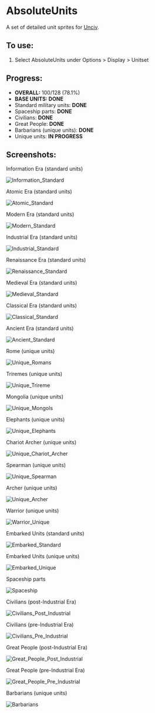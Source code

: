 # AbsoluteUnits

A set of detailed unit sprites for [Unciv](https://github.com/yairm210/Unciv). 

## To use: 
1. Select AbsoluteUnits under Options > Display > Unitset

## Progress:
  * **OVERALL:** 100/128 (78.1%)
  * **BASE UNITS: DONE**
  * Standard military units: **DONE**
  * Spaceship parts: **DONE**
  * Civilians: **DONE**
  * Great People: **DONE**
  * Barbarians (unique units): **DONE**
  * Unique units: **IN PROGRESS**

## Screenshots:
Information Era (standard units)

<img alt="Information_Standard" src="https://user-images.githubusercontent.com/56904240/185767371-67e392b1-8995-466e-8076-c352f2c0a179.png">

Atomic Era (standard units)

<img alt="Atomic_Standard" src="https://user-images.githubusercontent.com/56904240/184523366-8e203ab0-b30e-4ed3-ac5a-72ab05aa786f.png">

Modern Era (standard units)

<img alt="Modern_Standard" src="https://user-images.githubusercontent.com/56904240/184523370-2167751a-58a0-4ec5-8d11-2696371e8868.png">

Industrial Era (standard units)

<img alt="Industrial_Standard" src="https://user-images.githubusercontent.com/56904240/184523376-b9d056d6-d65e-476d-abfc-500889b7646a.png">

Renaissance Era (standard units)

![Renaissance_Standard](https://user-images.githubusercontent.com/56904240/191861334-7ca3c20c-5a02-47ef-872b-fd60f440dcc9.png)

Medieval Era (standard units)

<img alt="Medieval_Standard" src="https://user-images.githubusercontent.com/56904240/184523390-07605df8-d94d-4d08-bcf6-c42545ec24bf.png">

Classical Era (standard units)

<img alt="Classical_Standard" src="https://user-images.githubusercontent.com/56904240/184523392-21827b8f-a1e3-4af9-b05e-15370c0a06b5.png">

Ancient Era (standard units)

![Ancient_Standard](https://user-images.githubusercontent.com/56904240/204678755-17c49859-57e3-4bc8-8acd-a0380c95186c.png)

Rome (unique units)

![Unique_Romans](https://user-images.githubusercontent.com/56904240/212156028-10887e2c-9681-485f-8461-4a827bc85cd4.png)

Triremes (unique units)

![Unique_Trireme](https://user-images.githubusercontent.com/56904240/211657995-19d6b652-e995-4565-9948-eda402901719.png)

Mongolia (unique units)

![Unique_Mongols](https://user-images.githubusercontent.com/56904240/208531117-5c18bfb6-1504-428e-99c9-e716562574c7.png)

Elephants (unique units)

![Unique_Elephants](https://user-images.githubusercontent.com/56904240/204678847-fc48e3ad-c52e-4c4b-8b9b-5bcc230f67d3.png)

Chariot Archer (unique units)

![Unique_Chariot_Archer](https://user-images.githubusercontent.com/56904240/204679529-53886779-1532-4973-a04e-d3f884f9ebac.png)

Spearman (unique units)

<img alt="Unique_Spearman" src="https://user-images.githubusercontent.com/56904240/202627654-b5c6d782-c379-477f-863a-c5e49cd8621b.png">

Archer (unique units)

![Unique_Archer](https://user-images.githubusercontent.com/56904240/201001805-99cd1c13-f025-43d5-b87e-de483db9f9be.png)

Warrior (unique units)

![Warrior_Unique](https://user-images.githubusercontent.com/56904240/192626030-80b54667-1058-4c72-9ff9-f05856df5c26.png)

Embarked Units (standard units)

![Embarked_Standard](https://user-images.githubusercontent.com/56904240/191860961-0e914b0e-9051-4b96-9751-1a6e89543c05.png)

Embarked Units (unique units)

![Embarked_Unique](https://user-images.githubusercontent.com/56904240/192625966-cb5c5cfd-d72a-4d40-817d-524f129cedfd.png)

Spaceship parts

<img alt="Spaceship" src="https://user-images.githubusercontent.com/56904240/186285692-54830873-0cf4-4dda-a649-c70676c3756f.png">

Civilians (post-Industrial Era)

<img alt="Civilians_Post_Industrial" src="https://user-images.githubusercontent.com/56904240/186787425-44d28c0e-6a68-4e3e-a905-8390f0806acf.png">

Civilians (pre-Industrial Era)

<img alt="Civilians_Pre_Industrial" src="https://user-images.githubusercontent.com/56904240/184523406-0d93a0e3-d78c-4700-82af-4afd4b980410.png">

Great People (post-Industrial Era)

<img alt="Great_People_Post_Industrial" src="https://user-images.githubusercontent.com/56904240/190888762-0e162f54-0a91-45c7-8009-be525beeb4d0.png">

Great People (pre-Industrial Era)

![Great_People_Pre_Industrial](https://user-images.githubusercontent.com/56904240/208531275-ac6bb006-22cf-4b9b-ac1c-31a8b661fa89.png)

Barbarians (unique units)

<img alt="Barbarians" src="https://user-images.githubusercontent.com/56904240/184523415-25c5763e-f714-4f7e-8bf8-7fd2c0ec8858.png">
